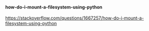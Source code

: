 #### how-do-i-mount-a-filesystem-using-python

https://stackoverflow.com/questions/1667257/how-do-i-mount-a-filesystem-using-python
